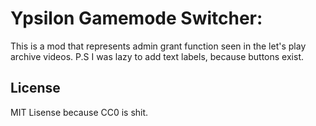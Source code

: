# Ypsilon Gamemode Switcher:
This is a mod that represents admin grant function seen in the let's play archive videos.
P.S I was lazy to add text labels, because buttons exist.
## License
MIT Lisense because CC0 is shit.
